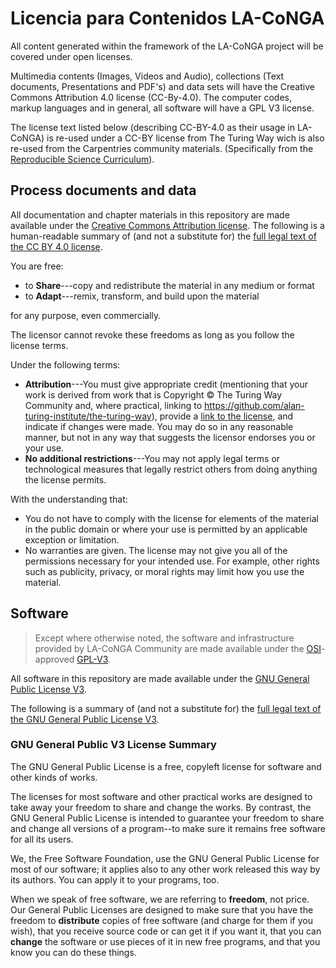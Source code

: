 # Licencia para Contenidos LA-CoNGA

All content generated within the framework of the LA-CoNGA project will be covered under open licenses.

Multimedia contents (Images, Videos and Audio), collections (Text documents, Presentations and PDF's) and data sets will have the Creative Commons Attribution 4.0 license (CC-By-4.0). The computer codes, markup languages and in general, all software will have a GPL V3 license.

The  license text listed below (describing CC-BY-4.0 as their usage in LA-CoNGA) is re-used under a CC-BY license from The Turing Way wich is also re-used from the Carpentries community materials.
(Specifically from the [Reproducible Science Curriculum](https://github.com/Reproducible-Science-Curriculum/sharing-RR-Jupyter/blob/gh-pages/LICENSE.md)).

## Process documents and data

All documentation and chapter materials in this repository are made available under the [Creative Commons Attribution license][cc-by-human].
The following is a human-readable summary of (and not a substitute for) the [full legal text of the CC BY 4.0 license][cc-by-legal].

You are free:

* to **Share**---copy and redistribute the material in any medium or format
* to **Adapt**---remix, transform, and build upon the material

for any purpose, even commercially.

The licensor cannot revoke these freedoms as long as you follow the license terms.

Under the following terms:

* **Attribution**---You must give appropriate credit (mentioning that your work is derived from work that is Copyright © The Turing Way Community and, where practical, linking to https://github.com/alan-turing-institute/the-turing-way), provide a [link to the license][cc-by-human], and indicate if changes were made.
  You may do so in any reasonable manner, but not in any way that suggests the licensor endorses you or your use.
* **No additional restrictions**---You may not apply legal terms or technological measures that legally restrict others from doing
anything the license permits.

With the understanding that:

* You do not have to comply with the license for elements of the material in the public domain or where your use is permitted by an applicable exception or limitation.
* No warranties are given. The license may not give you all of the permissions necessary for your intended use.
  For example, other rights such as publicity, privacy, or moral rights may limit how you use the material.

## Software

> Except where otherwise noted, the software and infrastructure provided by LA-CoNGA Community are made available under the [OSI][osi]-approved [GPL-V3][GPL-V3].

All software in this repository are made available under the [GNU General Public License V3][GPL-V3].

The following is a summary of (and not a substitute for) the [full legal text of the GNU General Public License V3][GPL-V3].

### GNU General Public V3 License Summary

The GNU General Public License is a free, copyleft license for software and other kinds of works.

The licenses for most software and other practical works are designed to take away your freedom to share and change the works. By contrast, the GNU General Public License is intended to guarantee your freedom to share and change all versions of a program--to make sure it remains free software for all its users.

We, the Free Software Foundation, use the GNU General Public License for most of our software; it applies also to any other work released this way by its authors. You can apply it to your programs, too.

When we speak of free software, we are referring to **freedom**, not price. Our General Public Licenses are designed to make sure that you have the freedom to **distribute** copies of free software (and charge for them if you wish), that you receive source code or can get it if you want it, that you can **change** the software or use pieces of it in new free programs, and that you know you can do these things.


[cc-by-human]: https://creativecommons.org/licenses/by/4.0/
[cc-by-legal]: https://creativecommons.org/licenses/by/4.0/legalcode
[GPL-V3]: https://www.gnu.org/licenses/gpl-3.0.en.html
[osi]: https://opensource.org
